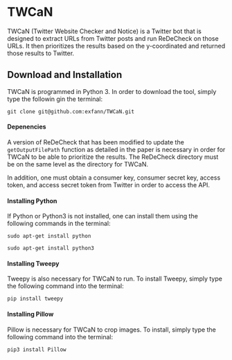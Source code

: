 # TWCaN

TWCaN (Twitter Website Checker and Notice) is a Twitter bot that is designed to extract URLs from Twitter posts
and run ReDeCheck on those URLs. It then prioritizes the results based on the y-coordinated and returned those
results to Twitter.

## Download and Installation

TWCaN is programmed in Python 3. In order to download the tool, simply type the followin gin the terminal:

`git clone git@github.com:exfann/TWCaN.git`

#### Depenencies

A version of ReDeCheck that has been modified to update the `getOutputFilePath` function as detailed in the paper is
necessary in order for TWCaN to be able to prioritize the results. The ReDeCheck directory must be on the same level as
the directory for TWCaN.

In addition, one must obtain a consumer key, consumer secret key, access token, and access secret token from Twitter
in order to access the API.

#### Installing Python

If Python or Python3 is not installed, one can install them using the following commands in the terminal:

`sudo apt-get install python`

`sudo apt-get install python3`

#### Installing Tweepy

Tweepy is also necessary for TWCaN to run. To install Tweepy, simply type the following command into the terminal:

`pip install tweepy`

#### Installing Pillow

Pillow is necessary for TWCaN to crop images. To install, simply type the following command into the terminal:

`pip3 install Pillow`
